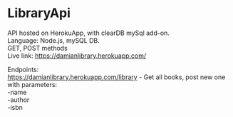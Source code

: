 # LibraryApi

API hosted on HerokuApp, with clearDB mySql add-on.<br>
Language: Node.js, mySQL DB.<br>
GET, POST methods <br>
Live link: https://damianlibrary.herokuapp.com/ <br>

Endpoints:<br>
https://damianlibrary.herokuapp.com/library - Get all books, post new one with parameters: <br>
-name <br>
-author <br>
-isbn <br>

